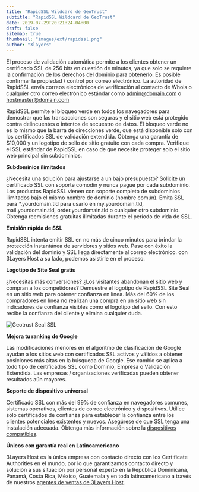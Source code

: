 ```yaml
---
title: "RapidSSL Wildcard de GeoTrust"
subtitle: "RapidSSL Wildcard de GeoTrust"
date: 2019-07-29T20:21:24-04:00
draft: false
sitemap: true
thumbnail: "images/ext/rapidssl.png"
author: "3layers"
---
```


El proceso de validación automática permite a los clientes obtener un certificado SSL de 256 bits en cuestión de minutos, ya que solo se requiere la confirmación de los derechos del dominio para obtenerlo. Es posible confirmar la propiedad / control por correo electrónico. La autoridad de RapidSSL envía correos electrónicos de verificación al contacto de Whois o cualquier otro correo electrónico estándar como admin@domain.com o hostmaster@domain.com

RapidSSL permite el bloqueo verde en todos los navegadores para demostrar que las transacciones son seguras y el sitio web está protegido contra delincuentes o intentos de secuestro de datos. El bloqueo verde no es lo mismo que la barra de direcciones verde, que está disponible solo con los certificados SSL de validación extendida. Obtenga una garantía de $10,000 y un logotipo de sello de sitio gratuito con cada compra. Verifique el SSL estándar de RapidSSL en caso de que necesite proteger solo el sitio web principal sin subdominios.

**Subdominios ilimitados**

¿Necesita una solución para ajustarse a un bajo presupuesto? Solicite un certificado SSL con soporte comodín y nunca pague por cada subdominio. Los productos RapidSSL vienen con soporte completo de subdominios ilimitados bajo el mismo nombre de dominio (nombre común). Emita SSL para *.yourdomain.tld para usarlo en my.yourdomain.tld, mail.yourdomain.tld, order.yourdomain.tld o cualquier otro subdominio. Obtenga reemisiones gratuitas ilimitadas durante el período de vida de SSL.

**Emisión rápida de SSL**

RapidSSL intenta emitir SSL en no más de cinco minutos para brindar la protección instantánea de servidores y sitios web. Pase con éxito la validación del dominio y SSL llega directamente al correo electrónico. con 3Layers Host a su lado, podemos asistirle en el proceso.

**Logotipo de Site Seal gratis**

¿Necesitas más conversiones? ¿Los visitantes abandonan el sitio web y compran a los competidores? Demuestre el logotipo de RapidSSL Site Seal en un sitio web para obtener confianza en línea. Más del 60% de los compradores en línea no realizan una compra en un sitio web sin indicadores de confianza visibles como el logotipo del sello. Con esto recibe la confianza del cliente y elimina cualquier duda.

![Geotrust Seal SSL](/images/ext/rapidssl_ssl_certificate.gif)

**Mejora tu ranking de Google**

Las modificaciones menores en el algoritmo de clasificación de Google ayudan a los sitios web con certificados SSL activos y válidos a obtener posiciones más altas en la búsqueda de Google. Ese cambio se aplica a todo tipo de certificados SSL como Dominio, Empresa o Validación Extendida. Las empresas / organizaciones verificadas pueden obtener resultados aún mayores.

**Soporte de dispositivo universal**

Certificado SSL con más del 99% de confianza en navegadores comunes, sistemas operativos, clientes de correo electrónico y dispositivos. Utilice solo certificados de confianza para establecer la confianza entre los clientes potenciales existentes y nuevos. Asegúrese de que SSL tenga una instalación adecuada. Obtenga más información sobre la [dispositivos compatibles](https://3layers.host/blog/compatibilidad-de-dispositivos-con-ssl/).

**Únicos con garantía real en Latinoamericano**

3Layers Host es la única empresa con contacto directo con los Certificate Authorities en el mundo, por lo que garantizamos contacto directo y solución a sus situación por personal experto en la República Dominicana, Panamá, Costa Rica, México, Guatemala y en toda latinoamericano a través de nuestros [agentes de ventas de 3Layers Host](https://3layers.host/contact/).
